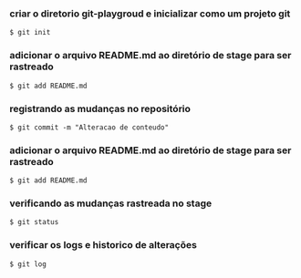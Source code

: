 ### criar o diretorio git-playgroud e inicializar como um projeto git
    $ git init 
    
### adicionar o arquivo README.md ao diretório de stage para ser rastreado
    $ git add README.md
    
### registrando as mudanças no repositório
    $ git commit -m "Alteracao de conteudo"

### adicionar o arquivo README.md ao diretório de stage para ser rastreado
    $ git add README.md
    
### verificando as mudanças rastreada no stage
    $ git status    

### verificar os logs e historico de alterações
    $ git log
    
    



